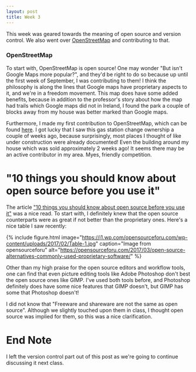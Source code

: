 ```yaml
---
layout: post
title: Week 3
---
```


This week was geared towards the meaning of open source and version control. We
also went over
[OpenStreetMap](https://www.openstreetmap.org/#map=4/38.01/-95.84)
and contributing to that.

### OpenStreetMap
To start with, OpenStreetMap is open source! One may wonder "But isn't Google
Maps more popular?", and they'd be right to do so because up until the first
week of September, I was contributing to them! I think the philosophy is along
the lines that Google maps have proprietary aspects to it, and we're in a
freedom movement. This map does have some added benefits, because in addition to
the professor's story about how the map had trails which Google maps did not in
Ireland, I found the park a couple of blocks away from my house was better
marked than Google maps.

Furthermore, I made my first contribution to OpenStreetMap, which can be found
[here](https://www.openstreetmap.org/changeset/74507329). I got lucky that I saw
this gas station change ownership a couple of weeks ago, because surprisingly,
most places I thought of like under construction were already documented! Even
the building around my house which was sold approximately 2 weeks ago! It seems
there may be an active contributor in my area. Myes, friendly competition.

# "10 things you should know about open source before you use it"
The article
["10 things you should know about open source before you use it"](https://www.techrepublic.com/blog/10-things/10-things-you-should-know-about-open-source-before-you-use-it/)
was a nice read. To start with, I definitely knew that the open source
counterparts were as great if not better than the proprietary ones.
Here's a nice table I saw recently:

{% include figure.html image="https://i1.wp.com/opensourceforu.com/wp-content/uploads/2017/02/Table-1.jpg" caption="Image from opensourceforu" alt="https://opensourceforu.com/2017/03/open-source-alternatives-commonly-used-proprietary-software/" %}

Other than my high praise for the open source editors and workflow tools, one
can find that even picture editing tools like Adobe Photoshop don't best the
open source ones like GIMP. I've used both tools before, and Photoshop
definitely does have some nice features that GIMP doesn't, but GIMP has some
that Photoshop doesn't!

I did not know that "Freeware and shareware are not the same as open source".
Although we slightly touched upon them in class, I thought open source was
implied for them, so this was a nice clarification.

# End Note
I left the version control part out of this post as we're going to continue
discussing it next class.
